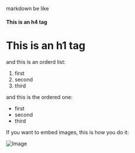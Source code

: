 markdown be like 


 

#### This is an h4 tag
# This is an h1 tag

and this is an orderd list:
1. first
2. second
3. third

and this is the ordered one:

* first
* second 
* third

If you want to embed images, this is how you do it:

![Image](https://wallpapercave.com/wp/wp2620716.jpg)


